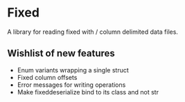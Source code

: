 # Fixed

A library for reading fixed with / column delimited data files.

## Wishlist of new features

 - Enum variants wrapping a single struct
 - Fixed column offsets
 - Error messages for writing operations
 - Make fixeddeserialize bind to its class and not str
 
